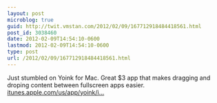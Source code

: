 ```yaml
---
layout: post
microblog: true
guid: http://twit.vmstan.com/2012/02/09/167712918484418561.html
post_id: 3038460
date: 2012-02-09T14:54:10-0600
lastmod: 2012-02-09T14:54:10-0600
type: post
url: /2012/02/09/167712918484418561.html
---
```

Just stumbled on Yoink for Mac. Great $3 app that makes dragging and droping content between fullscreen apps easier. <a href="http://itunes.apple.com/us/app/yoink/id457622435?mt=12&ign-mpt=uo%3D4">itunes.apple.com/us/app/yoink/i…</a>
